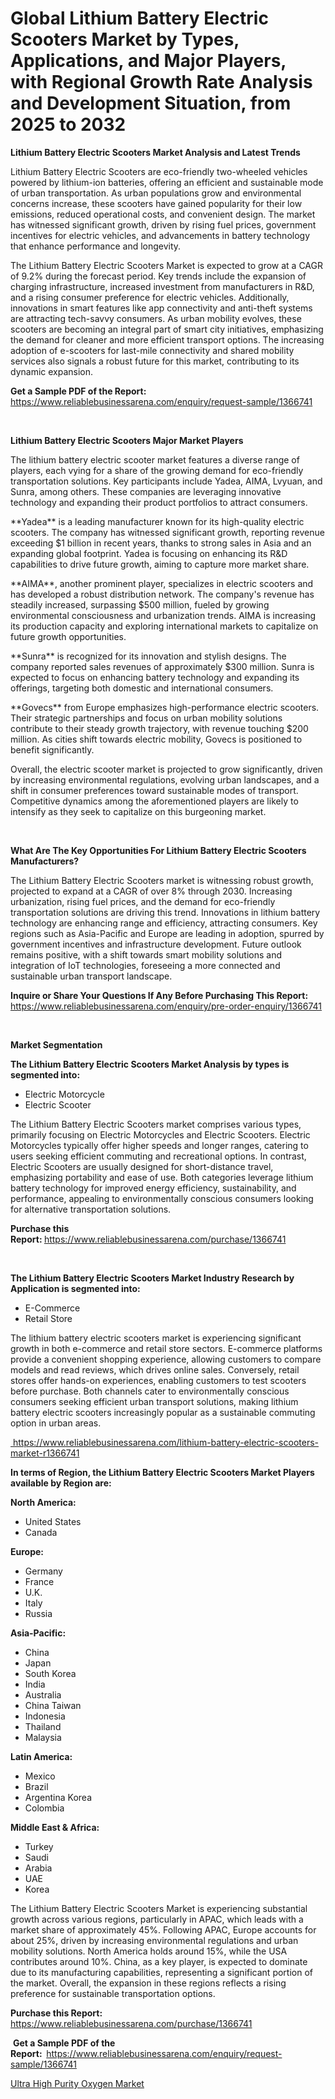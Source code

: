 <p><h1>Global Lithium Battery Electric Scooters Market by Types, Applications, and Major Players, with Regional Growth Rate Analysis and Development Situation, from 2025 to 2032</h1></p><p><strong>Lithium Battery Electric Scooters Market Analysis and Latest Trends</strong></p>
<p><p>Lithium Battery Electric Scooters are eco-friendly two-wheeled vehicles powered by lithium-ion batteries, offering an efficient and sustainable mode of urban transportation. As urban populations grow and environmental concerns increase, these scooters have gained popularity for their low emissions, reduced operational costs, and convenient design. The market has witnessed significant growth, driven by rising fuel prices, government incentives for electric vehicles, and advancements in battery technology that enhance performance and longevity.</p><p>The Lithium Battery Electric Scooters Market is expected to grow at a CAGR of 9.2% during the forecast period. Key trends include the expansion of charging infrastructure, increased investment from manufacturers in R&D, and a rising consumer preference for electric vehicles. Additionally, innovations in smart features like app connectivity and anti-theft systems are attracting tech-savvy consumers. As urban mobility evolves, these scooters are becoming an integral part of smart city initiatives, emphasizing the demand for cleaner and more efficient transport options. The increasing adoption of e-scooters for last-mile connectivity and shared mobility services also signals a robust future for this market, contributing to its dynamic expansion.</p></p>
<p><strong>Get a Sample PDF of the Report:&nbsp;</strong> <a href="https://www.reliablebusinessarena.com/enquiry/request-sample/1366741?utm_campaign=2467&utm_medium=2&utm_source=Github&utm_content=ia&utm_term=22032025&utm_id=lithium-battery-electric-scooters">https://www.reliablebusinessarena.com/enquiry/request-sample/1366741</a></p>
<p>&nbsp;</p>
<p><strong>Lithium Battery Electric Scooters Major Market Players</strong></p>
<p><p>The lithium battery electric scooter market features a diverse range of players, each vying for a share of the growing demand for eco-friendly transportation solutions. Key participants include Yadea, AIMA, Lvyuan, and Sunra, among others. These companies are leveraging innovative technology and expanding their product portfolios to attract consumers.</p><p>**Yadea** is a leading manufacturer known for its high-quality electric scooters. The company has witnessed significant growth, reporting revenue exceeding $1 billion in recent years, thanks to strong sales in Asia and an expanding global footprint. Yadea is focusing on enhancing its R&D capabilities to drive future growth, aiming to capture more market share.</p><p>**AIMA**, another prominent player, specializes in electric scooters and has developed a robust distribution network. The company's revenue has steadily increased, surpassing $500 million, fueled by growing environmental consciousness and urbanization trends. AIMA is increasing its production capacity and exploring international markets to capitalize on future growth opportunities.</p><p>**Sunra** is recognized for its innovation and stylish designs. The company reported sales revenues of approximately $300 million. Sunra is expected to focus on enhancing battery technology and expanding its offerings, targeting both domestic and international consumers.</p><p>**Govecs** from Europe emphasizes high-performance electric scooters. Their strategic partnerships and focus on urban mobility solutions contribute to their steady growth trajectory, with revenue touching $200 million. As cities shift towards electric mobility, Govecs is positioned to benefit significantly.</p><p>Overall, the electric scooter market is projected to grow significantly, driven by increasing environmental regulations, evolving urban landscapes, and a shift in consumer preferences toward sustainable modes of transport. Competitive dynamics among the aforementioned players are likely to intensify as they seek to capitalize on this burgeoning market.</p></p>
<p>&nbsp;</p>
<p><strong>What Are The Key Opportunities For Lithium Battery Electric Scooters Manufacturers?</strong></p>
<p><p>The Lithium Battery Electric Scooters market is witnessing robust growth, projected to expand at a CAGR of over 8% through 2030. Increasing urbanization, rising fuel prices, and the demand for eco-friendly transportation solutions are driving this trend. Innovations in lithium battery technology are enhancing range and efficiency, attracting consumers. Key regions such as Asia-Pacific and Europe are leading in adoption, spurred by government incentives and infrastructure development. Future outlook remains positive, with a shift towards smart mobility solutions and integration of IoT technologies, foreseeing a more connected and sustainable urban transport landscape.</p></p>
<p><strong>Inquire or Share Your Questions If Any Before Purchasing This Report:</strong> <a href="https://www.reliablebusinessarena.com/enquiry/pre-order-enquiry/1366741?utm_campaign=2467&utm_medium=2&utm_source=Github&utm_content=ia&utm_term=22032025&utm_id=lithium-battery-electric-scooters">https://www.reliablebusinessarena.com/enquiry/pre-order-enquiry/1366741</a></p>
<p>&nbsp;</p>
<p><strong>Market Segmentation</strong></p>
<p><strong>The Lithium Battery Electric Scooters Market Analysis by types is segmented into:</strong></p>
<p><ul><li>Electric Motorcycle</li><li>Electric Scooter</li></ul></p>
<p><p>The Lithium Battery Electric Scooters market comprises various types, primarily focusing on Electric Motorcycles and Electric Scooters. Electric Motorcycles typically offer higher speeds and longer ranges, catering to users seeking efficient commuting and recreational options. In contrast, Electric Scooters are usually designed for short-distance travel, emphasizing portability and ease of use. Both categories leverage lithium battery technology for improved energy efficiency, sustainability, and performance, appealing to environmentally conscious consumers looking for alternative transportation solutions.</p></p>
<p><strong>Purchase this Report:&nbsp;</strong><a href="https://www.reliablebusinessarena.com/purchase/1366741?utm_campaign=2467&utm_medium=2&utm_source=Github&utm_content=ia&utm_term=22032025&utm_id=lithium-battery-electric-scooters">https://www.reliablebusinessarena.com/purchase/1366741</a></p>
<p>&nbsp;</p>
<p><strong>The Lithium Battery Electric Scooters Market Industry Research by Application is segmented into:</strong></p>
<p><ul><li>E-Commerce</li><li>Retail Store</li></ul></p>
<p><p>The lithium battery electric scooters market is experiencing significant growth in both e-commerce and retail store sectors. E-commerce platforms provide a convenient shopping experience, allowing customers to compare models and read reviews, which drives online sales. Conversely, retail stores offer hands-on experiences, enabling customers to test scooters before purchase. Both channels cater to environmentally conscious consumers seeking efficient urban transport solutions, making lithium battery electric scooters increasingly popular as a sustainable commuting option in urban areas.</p></p>
<p><a href="https://www.reliablebusinessarena.com/lithium-battery-electric-scooters-market-r1366741?utm_campaign=2467&utm_medium=2&utm_source=Github&utm_content=ia&utm_term=22032025&utm_id=lithium-battery-electric-scooters">&nbsp;https://www.reliablebusinessarena.com/lithium-battery-electric-scooters-market-r1366741</a></p>
<p><strong>In terms of Region, the Lithium Battery Electric Scooters Market Players available by Region are:</strong></p>
<p>
    <p> <strong> North America: </strong>
        <ul>
            <li>United States</li>
            <li>Canada</li>
        </ul>
        </p> 
    <p> <strong> Europe: </strong>
        <ul>
            <li>Germany</li>
            <li>France</li>
            <li>U.K.</li>
            <li>Italy</li>
            <li>Russia</li>
        </ul>
        </p> 
    <p> <strong> Asia-Pacific: </strong>
        <ul>
            <li>China</li>
            <li>Japan</li>
            <li>South Korea</li>
            <li>India</li>
            <li>Australia</li>
            <li>China Taiwan</li>
            <li>Indonesia</li>
            <li>Thailand</li>
            <li>Malaysia</li>
        </ul>
        </p> 
    <p> <strong> Latin America: </strong>
        <ul>
            <li>Mexico</li>
            <li>Brazil</li>
            <li>Argentina Korea</li>
            <li>Colombia</li>
        </ul>
        </p> 
    <p> <strong> Middle East & Africa: </strong>
        <ul>
            <li>Turkey</li>
            <li>Saudi</li>
            <li>Arabia</li>
            <li>UAE</li>
            <li>Korea</li>
        </ul>
    </p>
    </p>
<p><p>The Lithium Battery Electric Scooters Market is experiencing substantial growth across various regions, particularly in APAC, which leads with a market share of approximately 45%. Following APAC, Europe accounts for about 25%, driven by increasing environmental regulations and urban mobility solutions. North America holds around 15%, while the USA contributes around 10%. China, as a key player, is expected to dominate due to its manufacturing capabilities, representing a significant portion of the market. Overall, the expansion in these regions reflects a rising preference for sustainable transportation options.</p></p>
<p><strong>Purchase this Report: </strong><a href="https://www.reliablebusinessarena.com/purchase/1366741?utm_campaign=2467&utm_medium=2&utm_source=Github&utm_content=ia&utm_term=22032025&utm_id=lithium-battery-electric-scooters">https://www.reliablebusinessarena.com/purchase/1366741</a></p>
<p>&nbsp;<strong>Get a Sample PDF of the Report:&nbsp;&nbsp;</strong><a href="https://www.reliablebusinessarena.com/enquiry/request-sample/1366741?utm_campaign=2467&utm_medium=2&utm_source=Github&utm_content=ia&utm_term=22032025&utm_id=lithium-battery-electric-scooters">https://www.reliablebusinessarena.com/enquiry/request-sample/1366741</a></p>
<p><strong></strong></p>
<p><p><a href="https://github.com/WashimHussain441/Market-Research-Report-List-2/blob/main/ultra-high-purity-oxygen-market.md?utm_campaign=2467&utm_medium=2&utm_source=Github&utm_content=ia&utm_term=22032025&utm_id=lithium-battery-electric-scooters">Ultra High Purity Oxygen Market</a></p></p>